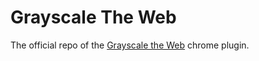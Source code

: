 # Grayscale The Web

The official repo of the [Grayscale the Web](https://chrome.google.com/webstore/detail/grayscale-the-web-save-si/mblmpdpfppogibmoobibfannckeeleag?hl=en) chrome plugin.
